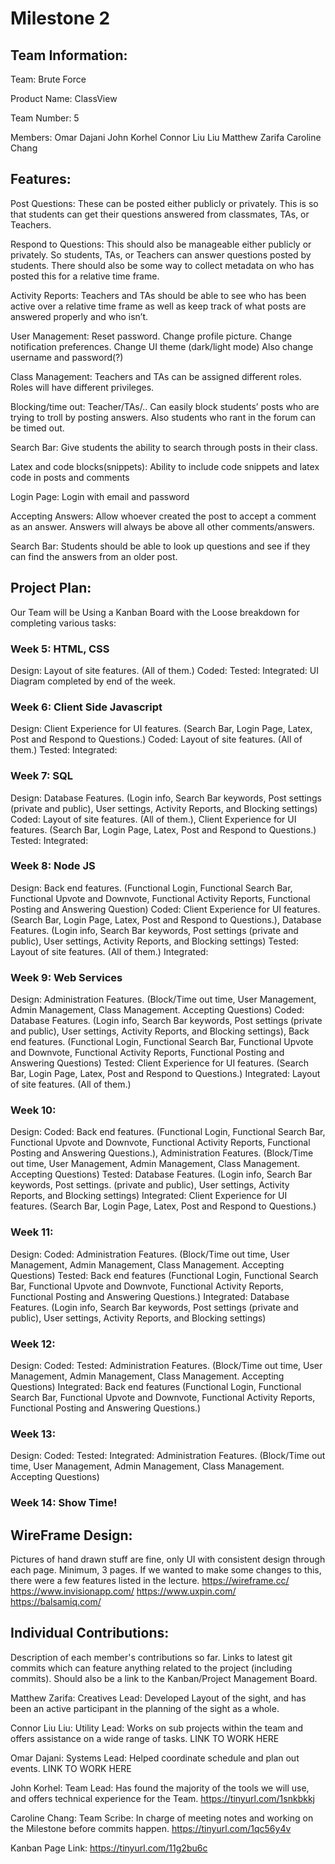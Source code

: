 # Milestone 2

## Team Information:
Team: Brute Force

Product Name: ClassView

Team Number: 5

Members:
Omar Dajani
John Korhel
Connor Liu Liu
Matthew Zarifa
Caroline Chang

## Features:
Post Questions:
These can be posted either publicly or privately. This is so that students can get their questions answered from classmates, TAs, or Teachers.

Respond to Questions:
This should also be manageable either publicly or privately. So students, TAs, or Teachers can answer questions posted by students. There should also be some way to collect metadata on who has posted this for a relative time frame.
 
Activity Reports:
Teachers and TAs should be able to see who has been active over a relative time frame as well as keep track of what posts are answered properly and who isn’t.

User Management:
Reset password. Change profile picture. Change notification preferences. Change UI theme (dark/light mode) Also change username and password(?)

Class Management:
Teachers and TAs can be assigned different roles. Roles will have different privileges.

Blocking/time out:
Teacher/TAs/.. Can easily block students’ posts who are trying to troll by posting answers. Also students who rant in the forum can be timed out.

Search Bar:
Give students the ability to search through posts in their class.

Latex and code blocks(snippets):
Ability to include code snippets and latex code in posts and comments

Login Page:
Login with email and password

Accepting Answers:
Allow whoever created the post to accept a comment as an answer. Answers will always be above all other comments/answers.

Search Bar: Students should be able to look up questions and see if they can find the answers from an older post.

## Project Plan:
Our Team will be Using a Kanban Board with the Loose breakdown for completing various tasks:

### Week 5: HTML, CSS
Design: Layout of site features.  (All of them.)
Coded:
Tested:
Integrated: UI Diagram completed by end of the week.

### Week 6: Client Side Javascript
Design: Client Experience for UI features. (Search Bar, Login Page, Latex, Post and Respond to Questions.)
Coded: Layout of site features. (All of them.)
Tested:
Integrated:

### Week 7: SQL
Design: Database Features. (Login info, Search Bar keywords, Post settings (private and public), User settings, Activity Reports, and Blocking settings)
Coded: Layout of site features. (All of them.), Client Experience for UI features. (Search Bar, Login Page, Latex, Post and Respond to Questions.)
Tested:
Integrated:


### Week 8: Node JS
Design: Back end features. (Functional Login, Functional Search Bar, Functional Upvote and Downvote, Functional Activity Reports, Functional Posting and Answering Question)
Coded: Client Experience for UI features. (Search Bar, Login Page, Latex, Post and Respond to Questions.),  Database Features. (Login info, Search Bar keywords, Post settings (private and public), User settings, Activity Reports, and Blocking settings)
Tested: Layout of site features. (All of them.)
Integrated:

### Week 9: Web Services
Design: Administration Features. (Block/Time out time, User Management, Admin Management, Class Management. Accepting Questions)
Coded:  Database Features. (Login info, Search Bar keywords, Post settings (private and public), User settings, Activity Reports, and Blocking settings), Back end features. (Functional Login, Functional Search Bar, Functional Upvote and Downvote, Functional Activity Reports, Functional Posting and Answering Questions)
Tested: Client Experience for UI features. (Search Bar, Login Page, Latex, Post and Respond to Questions.)
Integrated: Layout of site features. (All of them.)

### Week 10:
Design:
Coded: Back end features. (Functional Login, Functional Search Bar, Functional Upvote and Downvote, Functional Activity Reports, Functional Posting and Answering Questions.), Administration Features. (Block/Time out time, User Management, Admin Management, Class Management. Accepting Questions)
Tested:  Database Features. (Login info, Search Bar keywords, Post settings. (private and public), User settings, Activity Reports, and Blocking settings)
Integrated: Client Experience for UI features. (Search Bar, Login Page, Latex, Post and Respond to Questions.)

### Week 11:
Design:
Coded: Administration Features. (Block/Time out time, User Management, Admin Management, Class Management. Accepting Questions)
Tested: Back end features (Functional Login, Functional Search Bar, Functional Upvote and Downvote, Functional Activity Reports, Functional Posting and Answering Questions.)
Integrated:  Database Features. (Login info, Search Bar keywords, Post settings (private and public), User settings, Activity Reports, and Blocking settings)

### Week 12:
Design:
Coded:
Tested: Administration Features. (Block/Time out time, User Management, Admin Management, Class Management. Accepting Questions)
Integrated: Back end features (Functional Login, Functional Search Bar, Functional Upvote and Downvote, Functional Activity Reports, Functional Posting and Answering Questions.)

### Week 13:
Design:
Coded:
Tested:
Integrated: Administration Features. (Block/Time out time, User Management, Admin Management, Class Management. Accepting Questions)

### Week 14: Show Time! 

## WireFrame Design:
Pictures of hand drawn stuff are fine, only UI with consistent design through each page. Minimum, 3 pages.
If we wanted to make some changes to this, there were a few features listed in the lecture. 
https://wireframe.cc/
https://www.invisionapp.com/ 
https://www.uxpin.com/
https://balsamiq.com/

## Individual Contributions:
Description of each member's contributions so far. Links to latest git commits which can feature anything related to the project (including commits). Should also be a link to the Kanban/Project Management Board.

Matthew Zarifa:
Creatives Lead: Developed Layout of the sight, and has been an active participant in the planning of the sight as a whole.

Connor Liu Liu:
Utility Lead: Works on sub projects within the team and offers assistance on a wide range of tasks.
LINK TO WORK HERE

Omar Dajani:
Systems Lead: Helped coordinate schedule and plan out events.
LINK TO WORK HERE

John Korhel:
Team Lead: Has found the majority of the tools we will use, and offers technical experience for the Team.
https://tinyurl.com/1snkbkkj 

Caroline Chang:
Team Scribe: In charge of meeting notes and working on the Milestone before commits happen.
https://tinyurl.com/1qc56y4v 

Kanban Page Link:
https://tinyurl.com/11g2bu6c 
